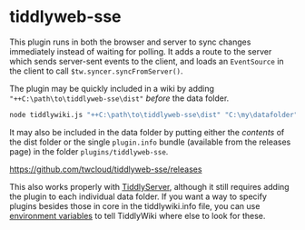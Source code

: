 # tiddlyweb-sse

This plugin runs in both the browser and server to sync changes immediately instead of waiting for polling. It adds a route to the server which sends server-sent events to the client, and loads an `EventSource` in the client to call `$tw.syncer.syncFromServer()`. 

The plugin may be quickly included in a wiki by adding `"++C:\path\to\tiddlyweb-sse\dist"` _before_ the data folder. 

```bash
node tiddlywiki.js "++C:\path\to\tiddlyweb-sse\dist" "C:\my\datafolder" --listen
```

It may also be included in the data folder by putting either the _contents_ of the dist folder or the single `plugin.info` bundle (available from the releases page) in the folder `plugins/tiddlyweb-sse`. 

https://github.com/twcloud/tiddlyweb-sse/releases

This also works properly with [TiddlyServer][1], although it still requires adding the plugin to each individual data folder. If you want a way to specify plugins besides those in core in the tiddlywiki.info file, you can use [environment variables][2] to tell TiddlyWiki where else to look for these. 

[1]: https://github.com/Arlen22/TiddlyServer
[2]: https://tiddlywiki.com/#Environment%20Variables%20on%20Node.js
